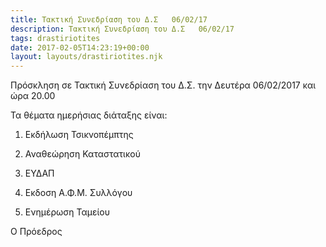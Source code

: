 ```yaml
---
title: Τακτική Συνεδρίαση του Δ.Σ   06/02/17
description: Τακτική Συνεδρίαση του Δ.Σ   06/02/17
tags: drastiriotites
date: 2017-02-05T14:23:19+00:00
layout: layouts/drastiriotites.njk
---
```


<!-- excerpt -->
Πρόσκληση σε Τακτική Συνεδρίαση του Δ.Σ. την Δευτέρα 06/02/2017 και ώρα 20.00

Τα θέματα ημερήσιας διάταξης είναι:

 

1. Εκδήλωση Τσικνοπέμπτης

2. Αναθεώρηση Καταστατικού

3. ΕΥΔΑΠ

4. Εκδοση Α.Φ.Μ. Συλλόγου

5. Ενημέρωση Ταμείου

 

Ο Πρόεδρος
